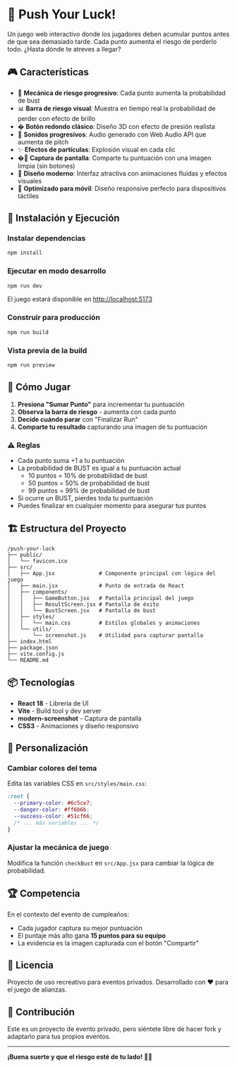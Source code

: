 # 🎯 Push Your Luck!

Un juego web interactivo donde los jugadores deben acumular puntos antes de que sea demasiado tarde. Cada punto aumenta el riesgo de perderlo todo. ¿Hasta dónde te atreves a llegar?

## 🎮 Características

- 🎲 **Mecánica de riesgo progresivo**: Cada punto aumenta la probabilidad de bust
- 📊 **Barra de riesgo visual**: Muestra en tiempo real la probabilidad de perder con efecto de brillo
- � **Botón redondo clásico**: Diseño 3D con efecto de presión realista
- 🎵 **Sonidos progresivos**: Audio generado con Web Audio API que aumenta de pitch
- ✨ **Efectos de partículas**: Explosión visual en cada clic
- �📸 **Captura de pantalla**: Comparte tu puntuación con una imagen limpia (sin botones)
- 🎨 **Diseño moderno**: Interfaz atractiva con animaciones fluidas y efectos visuales
- 📱 **Optimizado para móvil**: Diseño responsive perfecto para dispositivos táctiles

## 🚀 Instalación y Ejecución

### Instalar dependencias

```bash
npm install
```

### Ejecutar en modo desarrollo

```bash
npm run dev
```

El juego estará disponible en [http://localhost:5173](http://localhost:5173)

### Construir para producción

```bash
npm run build
```

### Vista previa de la build

```bash
npm run preview
```

## 🎯 Cómo Jugar

1. **Presiona "Sumar Punto"** para incrementar tu puntuación
2. **Observa la barra de riesgo** - aumenta con cada punto
3. **Decide cuándo parar** con "Finalizar Run"
4. **Comparte tu resultado** capturando una imagen de tu puntuación

### ⚠️ Reglas

- Cada punto suma +1 a tu puntuación
- La probabilidad de BUST es igual a tu puntuación actual
  - 10 puntos = 10% de probabilidad de bust
  - 50 puntos = 50% de probabilidad de bust
  - 99 puntos = 99% de probabilidad de bust
- Si ocurre un BUST, pierdes toda tu puntuación
- Puedes finalizar en cualquier momento para asegurar tus puntos

## 🏗️ Estructura del Proyecto

```
/push-your-luck
├── public/
│   └── favicon.ico
├── src/
│   ├── App.jsx              # Componente principal con lógica del juego
│   ├── main.jsx             # Punto de entrada de React
│   ├── components/
│   │   ├── GameButton.jsx   # Pantalla principal del juego
│   │   ├── ResultScreen.jsx # Pantalla de éxito
│   │   └── BustScreen.jsx   # Pantalla de bust
│   ├── styles/
│   │   └── main.css         # Estilos globales y animaciones
│   └── utils/
│       └── screenshot.js    # Utilidad para capturar pantalla
├── index.html
├── package.json
├── vite.config.js
└── README.md
```

## 📦 Tecnologías

- **React 18** - Librería de UI
- **Vite** - Build tool y dev server
- **modern-screenshot** - Captura de pantalla
- **CSS3** - Animaciones y diseño responsivo

## 🎨 Personalización

### Cambiar colores del tema

Edita las variables CSS en `src/styles/main.css`:

```css
:root {
  --primary-color: #6c5ce7;
  --danger-color: #ff6b6b;
  --success-color: #51cf66;
  /* ... más variables ... */
}
```

### Ajustar la mecánica de juego

Modifica la función `checkBust` en `src/App.jsx` para cambiar la lógica de probabilidad.

## 🏆 Competencia

En el contexto del evento de cumpleaños:
- Cada jugador captura su mejor puntuación
- El puntaje más alto gana **15 puntos para su equipo**
- La evidencia es la imagen capturada con el botón "Compartir"

## 📝 Licencia

Proyecto de uso recreativo para eventos privados.
Desarrollado con ❤️ para el juego de alianzas.

## 🤝 Contribución

Este es un proyecto de evento privado, pero siéntete libre de hacer fork y adaptarlo para tus propios eventos.

---

**¡Buena suerte y que el riesgo esté de tu lado!** 🎲✨
